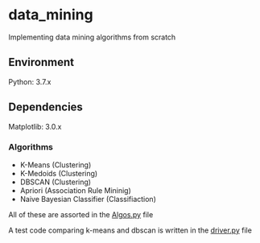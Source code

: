 # data_mining
Implementing data mining algorithms from scratch

## Environment
Python: 3.7.x

## Dependencies
Matplotlib: 3.0.x

### Algorithms
* K-Means (Clustering)
* K-Medoids (Clustering)
* DBSCAN (Clustering)
* Apriori (Association Rule Mininig)
* Naive Bayesian Classifier (Classifiaction)

All of these are assorted in the [Algos.py](https://github.com/beedu18/data_mining/blob/master/Algos.py) file

A test code comparing k-means and dbscan is written in the [driver.py](https://github.com/beedu18/data_mining/blob/master/driver.py) file
